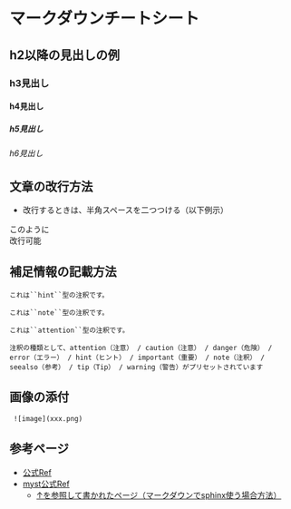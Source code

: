 # マークダウンチートシート

## h2以降の見出しの例

### h3見出し

#### h4見出し

##### h5見出し

###### h6見出し

## 文章の改行方法

- 改行するときは、半角スペースを二つつける（以下例示）

このように  
改行可能

## 補足情報の記載方法

```{hint}
これは``hint``型の注釈です。
```

```{note}
これは``note``型の注釈です。
```

```{attention}
これは``attention``型の注釈です。
```

    注釈の種類として、attention（注意） / caution（注意） / danger（危険） / error（エラー） / hint（ヒント） / important（重要） / note（注釈） / seealso（参考） / tip（Tip） / warning（警告）がプリセットされています

## 画像の添付

```
 ![image](xxx.png)

```

## 参考ページ

- [公式Ref](https://kumaroot.readthedocs.io/ja/latest/sphinx/sphinx-usage.html)
- [myst公式Ref](https://myst-parser.readthedocs.io/en/stable/index.html)
    - [↑を参照して書かれたページ（マークダウンでsphinx使う場合方法）](https://kumaroot.readthedocs.io/ja/latest/sphinx/sphinx-usage.html)